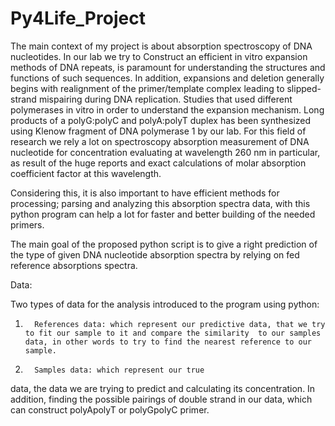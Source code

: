 # Py4Life_Project

The main context of my project is about absorption
spectroscopy of DNA nucleotides. In our lab we try to Construct an efficient in
vitro expansion methods of DNA repeats, is paramount for understanding the
structures and functions of such sequences. 
In addition, expansions and deletion generally begins with realignment
of the primer/template complex leading to slipped-strand mispairing during DNA
replication. Studies that used different polymerases in vitro in order to
understand the expansion mechanism. Long
products of a polyG:polyC and polyA:polyT duplex has been synthesized using
Klenow fragment of DNA polymerase 1 by our lab. For this field of research we rely a lot on
spectroscopy absorption measurement of DNA nucleotide for concentration
evaluating at wavelength 260 nm in particular, as result of the huge reports
and exact calculations of molar absorption coefficient factor at this wavelength.

Considering this, it is also important to have efficient
methods for processing; parsing and analyzing this absorption spectra data,
with this python program can help a lot for faster and better building of the
needed primers.

The main goal of the proposed python script is to give a
right prediction of the type of given DNA nucleotide absorption spectra by
relying on fed reference absorptions spectra. 


Data:

Two types of data for the analysis introduced to the program
using python:

1.       References data: which represent our predictive data, that we try to fit our sample to it and compare the similarity  to our samples data, in other words to try to find the nearest reference to our sample.

2.       Samples data: which represent our true
data, the data we are trying to predict and calculating its concentration. In
addition, finding the possible pairings of double strand in our data, which can
construct polyApolyT or polyGpolyC primer. 
